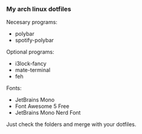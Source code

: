 ### My arch linux dotfiles

Necesary programs:
- polybar
- spotify-polybar

Optional programs:
- i3lock-fancy
- mate-terminal
- feh

Fonts:
- JetBrains Mono
- Font Awesome 5 Free
- JetBrains Mono Nerd Font

Just check the folders and merge with your dotfiles.